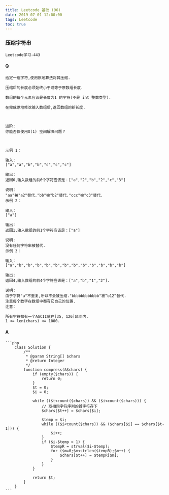 ```yaml
---
title: Leetcode_基础 (96)
date: 2019-07-01 12:00:00
tags: Leetcode
toc: true
---
```


### 压缩字符串
    Leetcode学习-443

<!-- more -->

#### Q
    给定一组字符,使用原地算法将其压缩.

    压缩后的长度必须始终小于或等于原数组长度.

    数组的每个元素应该是长度为1 的字符(不是 int 整数类型).

    在完成原地修改输入数组后,返回数组的新长度.

     

    进阶：
    你能否仅使用O(1) 空间解决问题？

     

    示例 1：

    输入：
    ["a","a","b","b","c","c","c"]

    输出：
    返回6,输入数组的前6个字符应该是：["a","2","b","2","c","3"]

    说明：
    "aa"被"a2"替代."bb"被"b2"替代."ccc"被"c3"替代.
    示例 2：

    输入：
    ["a"]

    输出：
    返回1,输入数组的前1个字符应该是：["a"]

    说明：
    没有任何字符串被替代.
    示例 3：

    输入：
    ["a","b","b","b","b","b","b","b","b","b","b","b","b"]

    输出：
    返回4,输入数组的前4个字符应该是：["a","b","1","2"].

    说明：
    由于字符"a"不重复,所以不会被压缩."bbbbbbbbbbbb"被“b12”替代.
    注意每个数字在数组中都有它自己的位置.
    注意：

    所有字符都有一个ASCII值在[35, 126]区间内.
    1 <= len(chars) <= 1000.

#### A
    ```php
        class Solution {
            /**
             * @param String[] $chars
             * @return Integer
             */
            function compress(&$chars) {
                if (empty($chars)) {
                    return 0;
                }
                $t = 0;
                $i = 0;
                
                while (($t<count($chars)) && ($i<count($chars))) {
                    // 取相同字符序列的首字符存下
                    $chars[$t++] = $chars[$i];
                    
                    $temp = $i;
                    while (($i<count($chars)) && ($chars[$i] == $chars[$t-1])) {
                        $i++; 
                    }
                    if ($i-$temp > 1) {
                        $tempR = strval($i-$temp);
                        for ($m=0;$m<strlen($tempR);$m++) {
                            $chars[$t++] = $tempR[$m];
                        }
                    }
                }
                
                return $t;
            }
        }
    ```
